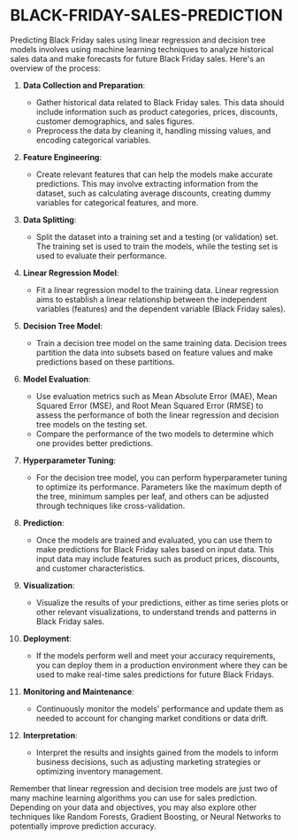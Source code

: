 # BLACK-FRIDAY-SALES-PREDICTION
Predicting Black Friday sales using linear regression and decision tree models involves using machine learning techniques to analyze historical sales data and make forecasts for future Black Friday sales. Here's an overview of the process:

1. **Data Collection and Preparation**:
   - Gather historical data related to Black Friday sales. This data should include information such as product categories, prices, discounts, customer demographics, and sales figures.
   - Preprocess the data by cleaning it, handling missing values, and encoding categorical variables.

2. **Feature Engineering**:
   - Create relevant features that can help the models make accurate predictions. This may involve extracting information from the dataset, such as calculating average discounts, creating dummy variables for categorical features, and more.

3. **Data Splitting**:
   - Split the dataset into a training set and a testing (or validation) set. The training set is used to train the models, while the testing set is used to evaluate their performance.

4. **Linear Regression Model**:
   - Fit a linear regression model to the training data. Linear regression aims to establish a linear relationship between the independent variables (features) and the dependent variable (Black Friday sales).

5. **Decision Tree Model**:
   - Train a decision tree model on the same training data. Decision trees partition the data into subsets based on feature values and make predictions based on these partitions.

6. **Model Evaluation**:
   - Use evaluation metrics such as Mean Absolute Error (MAE), Mean Squared Error (MSE), and Root Mean Squared Error (RMSE) to assess the performance of both the linear regression and decision tree models on the testing set.
   - Compare the performance of the two models to determine which one provides better predictions.

7. **Hyperparameter Tuning**:
   - For the decision tree model, you can perform hyperparameter tuning to optimize its performance. Parameters like the maximum depth of the tree, minimum samples per leaf, and others can be adjusted through techniques like cross-validation.

8. **Prediction**:
   - Once the models are trained and evaluated, you can use them to make predictions for Black Friday sales based on input data. This input data may include features such as product prices, discounts, and customer characteristics.

9. **Visualization**:
   - Visualize the results of your predictions, either as time series plots or other relevant visualizations, to understand trends and patterns in Black Friday sales.

10. **Deployment**:
    - If the models perform well and meet your accuracy requirements, you can deploy them in a production environment where they can be used to make real-time sales predictions for future Black Fridays.

11. **Monitoring and Maintenance**:
    - Continuously monitor the models' performance and update them as needed to account for changing market conditions or data drift.

12. **Interpretation**:
    - Interpret the results and insights gained from the models to inform business decisions, such as adjusting marketing strategies or optimizing inventory management.

Remember that linear regression and decision tree models are just two of many machine learning algorithms you can use for sales prediction. Depending on your data and objectives, you may also explore other techniques like Random Forests, Gradient Boosting, or Neural Networks to potentially improve prediction accuracy.
